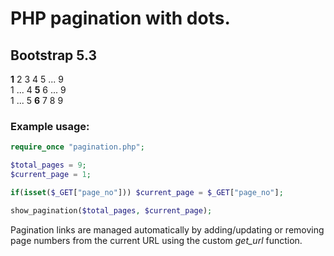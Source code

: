 # PHP pagination with dots.
## Bootstrap 5.3
**1** 2 3 4 5 ... 9  
1 ... 4 **5** 6 ... 9  
1 ... 5 **6** 7 8 9   
### Example usage:
```php
require_once "pagination.php";

$total_pages = 9;
$current_page = 1;

if(isset($_GET["page_no"])) $current_page = $_GET["page_no"];

show_pagination($total_pages, $current_page);
```
Pagination links are managed automatically by adding/updating or removing page numbers from the current URL using the custom *get_url* function.
